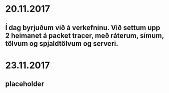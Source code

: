 # 20.11.2017
## Í dag byrjuðum við á verkefninu. Við settum upp 2 heimanet á packet tracer, með ráterum, símum, tölvum og spjaldtölvum og serveri.

# 23.11.2017
## placeholder
